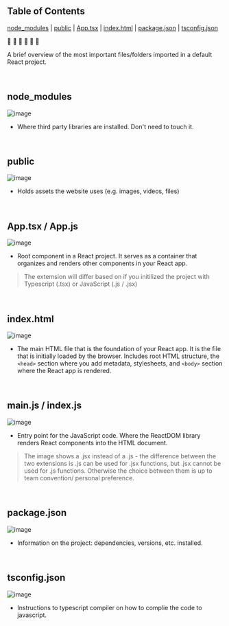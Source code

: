 ## Table of Contents

[node_modules](#node_modules)  |   [public](#public)   |   [App.tsx](#apptsx)  |   [index.html](#indexhtml)  |   [package.json](#packagejson)  |   [tsconfig.json](#tsconfigjson)  

:tiger: :high_brightness: :crown: :banana: :taxi: :hatched_chick:

   A brief overview of the most important files/folders imported in a default React project.

<br>

## node_modules
![image](https://github.com/lillyxcko/React-Notebook/assets/79551113/62ad1e9d-f4ae-45a2-966f-86ed5c197ce8)

- Where third party libraries are installed. Don't need to touch it. 
<br>

## public
![image](https://github.com/lillyxcko/React-Notebook/assets/79551113/67d9e337-0128-4e38-9433-97e0d320b171)
- Holds assets the website uses (e.g. images, videos, files)
<br>

## App.tsx / App.js
![image](https://github.com/lillyxcko/React-Notebook/assets/79551113/d214b60b-48a3-4cf0-a7eb-401cbc62fe40)
- Root component in a React project. It serves as a container that organizes and renders other components in your React app.
> The extemsion will differ based on if you initilized the project with Typescript (.tsx) or JavaScript (.js / .jsx)
<br>

## index.html
![image](https://github.com/lillyxcko/React-Notebook/assets/79551113/36264b35-7f3b-4e16-9706-b48e7264f2d0)
- The main HTML file that is the foundation of your React app. It is the file that is initially loaded by the browser. Includes root HTML structure, the `<head>` section where you add metadata, stylesheets, and `<body>` section where the React app is rendered. 
<br>

## main.js / index.js
![image](https://github.com/lillyxcko/React-Notebook/assets/79551113/0a58f4d1-0521-4cff-b08c-705f5560e753)
- Entry point for the JavaScript code. Where the ReactDOM library renders React components into the HTML document.
> The image shows a .jsx instead of a .js - the difference between the two extensions is .js can be used for .jsx functions, but .jsx cannot be used for .js functions. Otherwise the choice between them is up to team convention/ personal preference. 
<br>

## package.json
![image](https://github.com/lillyxcko/React-Notebook/assets/79551113/8918a85b-6d89-44d6-9393-f5aa918f202c)
- Information on the project: dependencies, versions, etc. installed. 
<br>

## tsconfig.json
![image](https://github.com/lillyxcko/React-Notebook/assets/79551113/f0e500ae-fd17-4c7b-96ad-695336acaa3f)
- Instructions to typescript compiler on how to complie the code to javascript. 
